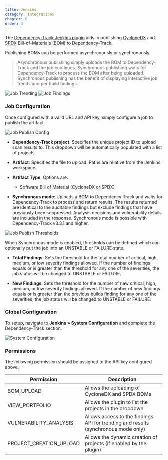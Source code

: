 ```yaml
---
title: Jenkins
category: Integrations
chapter: 6
order: 4
---
```


The [Dependency-Track Jenkins plugin] aids in publishing [CycloneDX] and [SPDX] Bill-of-Materials (BOM) 
to Dependency-Track.

Publishing BOMs can be performed asynchronously or synchronously.

> Asynchronous publishing simply uploads the BOM to Dependency-Track and the job continues. Synchronous publishing
waits for Dependency-Track to process the BOM after being uploaded. Synchronous publishing has the benefit of 
displaying interactive job trends and per build findings.

![Job Trending](/images/screenshots/jenkins-job-trend.png)
![Job Findings](/images/screenshots/jenkins-job-findings.png)

### Job Configuration
Once configured with a valid URL and API key, simply configure a job to publish the artifact.

![Job Publish Config](/images/screenshots/jenkins-job-publish.png)

* **Dependency-Track project**: Specifies the unique project ID to upload scan results to. This dropdown will be
automatically populated with a list of projects.

* **Artifact**: Specifies the file to upload. Paths are relative from the Jenkins workspace.

* **Artifact Type**: Options are:
  * Software Bill of Material (CycloneDX or SPDX) 
  
* **Synchronous mode**: Uploads a BOM to Dependency-Track and waits for Dependency-Track to process and return results.
The results returned are identical to the auditable findings but exclude findings that have previously been suppressed. 
Analysis decisions and vulnerability details are included in the response. Synchronous mode is possible with 
Dependency-Track v3.3.1 and higher.
  
![Job Publish Thresholds](/images/screenshots/jenkins-job-thresholds.png)
 
When Synchronous mode is enabled, thresholds can be defined which can optionally put the job into an UNSTABLE or FAILURE state.

* **Total Findings**: Sets the threshold for the total number of critical, high, medium, or low severity findings 
allowed. If the number of findings equals or is greater than the threshold for any one of the severities, the job status
 will be changed to UNSTABLE or FAILURE.

* **New Findings**: Sets the threshold for the number of new critical, high, medium, or low severity findings allowed. 
If the number of new findings equals or is greater than the previous builds finding for any one of the severities, the 
job status will be changed to UNSTABLE or FAILURE.
 
### Global Configuration
To setup, navigate to **Jenkins &raquo; System Configuration** and complete the Dependency-Track section.

![System Configuration](/images/screenshots/jenkins-global-odt.png)

### Permissions
The following permission should be assigned to the API key configured above.

| Permission | Description |
| ------|-------------|
| BOM_UPLOAD | Allows the uploading of CycloneDX and SPDX BOMs |
| VIEW_PORTFOLIO | Allows the plugin to list the projects in the dropdown |
| VULNERABILITY_ANALYSIS | Allows access to the findings API for trending and results (synchronous mode only) |
| PROJECT_CREATION_UPLOAD | Allows the dynamic creation of projects (if enabled by the plugin) |


[CycloneDX]: https://cyclonedx.org
[SPDX]: https://spdx.org
[Dependency-Track Jenkins plugin]: https://plugins.jenkins.io/dependency-track
